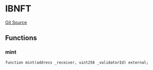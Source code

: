 # IBNFT
[Git Source](https://github.com/GadzeFinance/dappContracts/blob/c722006f91e5a8b00322356d0c967de90bbae6e0/src/interfaces/IBNFT.sol)


## Functions
### mint


```solidity
function mint(address _receiver, uint256 _validatorId) external;
```

